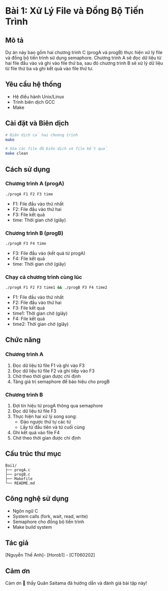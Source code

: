 # Bài 1: Xử Lý File và Đồng Bộ Tiến Trình

## Mô tả

Dự án này bao gồm hai chương trình C (progA và progB) thực hiện xử lý file và đồng bộ tiến trình sử dụng semaphore. Chương trình A sẽ đọc dữ liệu từ hai file đầu vào và ghi vào file thứ ba, sau đó chương trình B sẽ xử lý dữ liệu từ file thứ ba và ghi kết quả vào file thứ tư.

## Yêu cầu hệ thống

- Hệ điều hành Unix/Linux
- Trình biên dịch GCC
- Make

## Cài đặt và Biên dịch

```bash
# Biên dịch cả hai chương trình
make

# Xóa các file đã biên dịch và file kết quả
make clean
```

## Cách sử dụng

### Chương trình A (progA)

```bash
./progA F1 F2 F3 time
```

- F1: File đầu vào thứ nhất
- F2: File đầu vào thứ hai
- F3: File kết quả
- time: Thời gian chờ (giây)

### Chương trình B (progB)

```bash
./progB F3 F4 time
```

- F3: File đầu vào (kết quả từ progA)
- F4: File kết quả
- time: Thời gian chờ (giây)

### Chạy cả chương trình cùng lúc 
```bash
./progA F1 F2 F3 time1 && ./progB F3 F4 time2
```
- F1: File đầu vào thứ nhất
- F2: File đầu vào thứ hai
- F3: File kết quả
- time1: Thời gian chờ (giây)
- F4: File kết quả
- time2: Thời gian chờ (giây)

## Chức năng

### Chương trình A

1. Đọc dữ liệu từ file F1 và ghi vào F3
2. Đọc dữ liệu từ file F2 và ghi tiếp vào F3
3. Chờ theo thời gian được chỉ định
4. Tăng giá trị semaphore để báo hiệu cho progB

### Chương trình B

1. Đợi tín hiệu từ progA thông qua semaphore
2. Đọc dữ liệu từ file F3
3. Thực hiện hai xử lý song song:
   - Đảo ngược thứ tự các từ
   - Lấy từ đầu tiên và từ cuối cùng
4. Ghi kết quả vào file F4
5. Chờ theo thời gian được chỉ định

## Cấu trúc thư mục

```
Bai1/
├── progA.c
├── progB.c
├── Makefile
└── README.md
```

## Công nghệ sử dụng

- Ngôn ngữ C
- System calls (fork, wait, read, write)
- Semaphore cho đồng bộ tiến trình
- Make build system

## Tác giả

[Nguyễn Thế Anh]- [Horob1] - [CT060202]

## Cảm ơn

Cảm ơn 🦹 thầy Quân Saitama đã hướng dẫn và đánh giá bài tập này!
